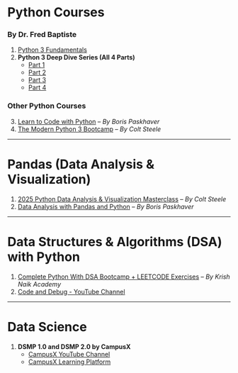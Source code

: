 # Python Courses  
### By Dr. Fred Baptiste  
1. [Python 3 Fundamentals](https://www.udemy.com/course/python3-fundamentals)  
2. **Python 3 Deep Dive Series (All 4 Parts)**  
   - [Part 1](https://www.udemy.com/course/python-3-deep-dive-part-1)  
   - [Part 2](https://www.udemy.com/course/python-3-deep-dive-part-2)  
   - [Part 3](https://www.udemy.com/course/python-3-deep-dive-part-3)  
   - [Part 4](https://www.udemy.com/course/python-3-deep-dive-part-4)  

### Other Python Courses  
3. [Learn to Code with Python](https://www.udemy.com/course/learn-to-code-with-python) – *By Boris Paskhaver*  
4. [The Modern Python 3 Bootcamp](https://www.udemy.com/course/the-modern-python3-bootcamp/) – *By Colt Steele*  

---

# Pandas (Data Analysis & Visualization)  
1. [2025 Python Data Analysis & Visualization Masterclass](https://www.udemy.com/course/python-data-analysis-visualization) – *By Colt Steele*  
2. [Data Analysis with Pandas and Python](https://www.udemy.com/course/data-analysis-with-pandas) – *By Boris Paskhaver*  

---

# Data Structures & Algorithms (DSA) with Python  
1. [Complete Python With DSA Bootcamp + LEETCODE Exercises](https://www.udemy.com/course/complete-python-dsa-bootcamp/) – *By Krish Naik Academy*  
2. [Code and Debug - YouTube Channel](https://www.youtube.com/@codeanddebug)  

---

# Data Science  
1. **DSMP 1.0 and DSMP 2.0 by CampusX**  
   - [CampusX YouTube Channel](https://www.youtube.com/@campusx-official)  
   - [CampusX Learning Platform](https://learnwith.campusx.in/)  
